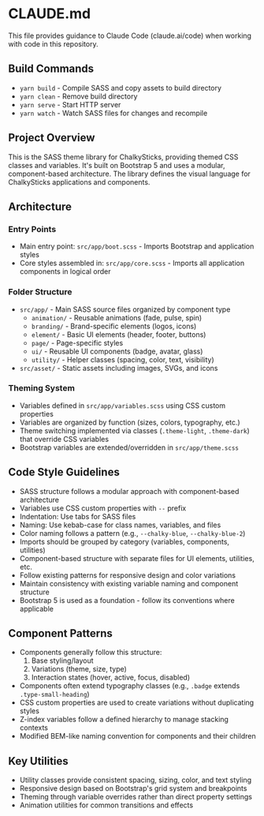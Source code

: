 # CLAUDE.md

This file provides guidance to Claude Code (claude.ai/code) when working with code in this repository.

## Build Commands
- `yarn build` - Compile SASS and copy assets to build directory
- `yarn clean` - Remove build directory
- `yarn serve` - Start HTTP server
- `yarn watch` - Watch SASS files for changes and recompile

## Project Overview
This is the SASS theme library for ChalkySticks, providing themed CSS classes and variables. It's built on Bootstrap 5 and uses a modular, component-based architecture. The library defines the visual language for ChalkySticks applications and components.

## Architecture

### Entry Points
- Main entry point: `src/app/boot.scss` - Imports Bootstrap and application styles
- Core styles assembled in: `src/app/core.scss` - Imports all application components in logical order

### Folder Structure
- `src/app/` - Main SASS source files organized by component type
  - `animation/` - Reusable animations (fade, pulse, spin)
  - `branding/` - Brand-specific elements (logos, icons)
  - `element/` - Basic UI elements (header, footer, buttons)
  - `page/` - Page-specific styles
  - `ui/` - Reusable UI components (badge, avatar, glass)
  - `utility/` - Helper classes (spacing, color, text, visibility)
- `src/asset/` - Static assets including images, SVGs, and icons

### Theming System
- Variables defined in `src/app/variables.scss` using CSS custom properties
- Variables are organized by function (sizes, colors, typography, etc.)
- Theme switching implemented via classes (`.theme-light`, `.theme-dark`) that override CSS variables
- Bootstrap variables are extended/overridden in `src/app/theme.scss`

## Code Style Guidelines
- SASS structure follows a modular approach with component-based architecture
- Variables use CSS custom properties with `--` prefix
- Indentation: Use tabs for SASS files
- Naming: Use kebab-case for class names, variables, and files
- Color naming follows a pattern (e.g., `--chalky-blue`, `--chalky-blue-2`)
- Imports should be grouped by category (variables, components, utilities)
- Component-based structure with separate files for UI elements, utilities, etc.
- Follow existing patterns for responsive design and color variations
- Maintain consistency with existing variable naming and component structure
- Bootstrap 5 is used as a foundation - follow its conventions where applicable

## Component Patterns
- Components generally follow this structure:
  1. Base styling/layout
  2. Variations (theme, size, type)
  3. Interaction states (hover, active, focus, disabled)
- Components often extend typography classes (e.g., `.badge` extends `.type-small-heading`)
- CSS custom properties are used to create variations without duplicating styles
- Z-index variables follow a defined hierarchy to manage stacking contexts
- Modified BEM-like naming convention for components and their children

## Key Utilities
- Utility classes provide consistent spacing, sizing, color, and text styling
- Responsive design based on Bootstrap's grid system and breakpoints
- Theming through variable overrides rather than direct property settings
- Animation utilities for common transitions and effects